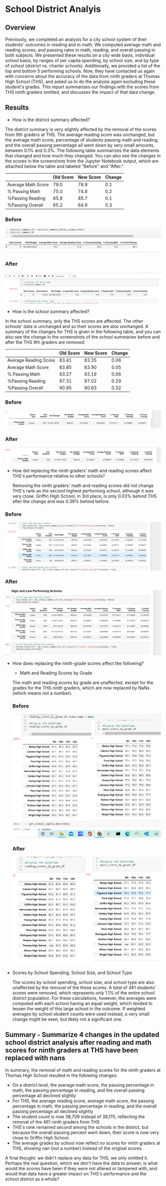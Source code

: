 # School District Analyis

## Overview

Previously, we completed an analysis for a city school system of their students' outcomes in reading and in math. We computed average math and reading scores, and passing rates in math, reading, and overall passing in both subjects.  We presented these results on a city wide basis, individual school basis, by ranges of per capita spending, by school size, and by type of school (district vs. charter schools). Additionally, we provided a list of the top and bottom 5 performing schools. Now, they have contacted us again with concerns about the accuracy of the data from ninth graders at Thomas High School (THS), and asked us to do the analysis again excluding these student's grades. This report summarizes our findings with the scores from THS ninth graders omitted, and discusses the impact of that data change.

## Results

- How is the district summary affected?

The district summary is very slightly affected by the removal of the scores from 9th graders at THS.  The average reading score was unchanged, but the average math score, percentage of students passing math and reading, and the overall passing percentage all went down by very small amounts, between 0.1% and 0.3%. The following table summarizes the data elements that changed and how much they changed. You can also see the changes in the scores in the screenshots from the Jupyter Notebook output, which are attached below the table and labeled "Before" and "After."


|                   |Old Score  |New Score  |Change |
|-------------------|-----------|-----------|--------
|Average Math Score |79.0       |78.9      |0.1     |
|% Passing Math     |75.0       |74.8       |0.2    |
|%Passing Reading   |85.8       |85.7       |0.1    |
|%Passing Overall   |65.2       |64.9       |0.3    |

### Before
![Before district summary](https://github.com/mgsrichard/School_District_Analyis/blob/main/Before%20District%20Summary.png)
### After
![After district summary](https://github.com/mgsrichard/School_District_Analyis/blob/main/After%20District%20Analysis.png)

- How is the school summary affected?

In the school summary, only the THS scores are affected. The other schools' data is unchanged and so their scores are also unchanged.  A summary of the changes for THS is given in the following table, and you can also see the change in the screenshots of the school summaries before and after the THS 9th graders are removed.

|                   |Old Score  |New Score  |Change |
|-------------------|-----------|-----------|--------
|Average Reading Score|83.41     |83.35     |0.06   |
|Average Math Score |83.85       |83.90     |0.05     |
|% Passing Math     |93.27       |93.19       |0.06    |
|%Passing Reading   |97.31       |97.02       |0.29    |
|%Passing Overall   |90.95       |90.63       |0.32    |


### Before
![Before school summary](https://github.com/mgsrichard/School_District_Analyis/blob/main/Before%20School%20Summary%20THS%20only.png)
### After
![After school summary](https://github.com/mgsrichard/School_District_Analyis/blob/main/After%20School%20Summary%20THS%20only.png)

- How did replacing the ninth graders' math and reading scores affect THS's performance relative to other schools?

    Removing the ninth graders' math and reading scores did not change THS's rank as the second highest performing school, although it was very close.  Griffin High School, in 3rd place, is only 0.03% behind THS after the change and was 0.39% behind before.

### Before
![Before top 5](https://github.com/mgsrichard/School_District_Analyis/blob/main/Before%20Top%205%20schools.png)
### After
![After top 5](https://github.com/mgsrichard/School_District_Analyis/blob/main/After%20top%205%20schools.png)

- How does replacing the ninth-grade scores affect the following?
    - Math and Reading Scores by Grade
    
    The math and reading scores by grade are unaffected, except for the grades for the THS ninth graders, which are now replaced by NaNs (which means not a number).
    ### Before
    ![Before Math and reading Scores by grade](https://github.com/mgsrichard/School_District_Analyis/blob/main/Before%20reading%20and%20math%20by%20grade.png)
    ### After
    ![After Math and reading Scores by Grade](https://github.com/mgsrichard/School_District_Analyis/blob/main/After%20math%20and%20reading%20scores%20by%20grade.png)
  
  
- Scores by School Spending, School Size, and School Type
    
    The scores by school spending, school size, and school type are also unaffected by the removal of the these scores.  A total of 461 students' scores were removed, which represents only 1.1% of the entire school district population. For these calculations, however, the averages were computed with each school having an equal weight, which tended to lessen the weight of this large school in the outcome.  If weighted averages by school student counts were used instead, a very small change might be seen, but likely not a significant one.  
    
## Summary - Summarize 4 changes in the updated school district analysis after reading and math scores for ninth graders at THS have been replaced with nans

In summary, the removal of math and reading scores for the ninth graders at Thomas High School resulted in the following changes:
-  On a district level, the average math score, the passing percentage in math, the passing percentage in reading, and the overall passing percentage all declined slightly
-  For THS, the average reading score, average math score, the passing percentage in math, the passing percentage in reading, and the overall passing percentage all declined slightly
-  The student count is now 38,709 instead of 39,170, reflecting the removal of the 461 ninth graders from THS
-  THS's rank remained second among the schools in the district, but because the overall passing percent went down, their score is now very close to Griffin High School.
-  The average grades by school now reflect no scores for ninth graders at THS, showing nan (not a number) instead of the original scores
    
 A final thought: we didn't replace any data for THS, we only omitted it. Perhaps the real question, which we don't have the data to answer, is what would the scores have been if they were not altered or tampered with, and would that data have a greater impact on THS's performance and the school district as a whole?
    

